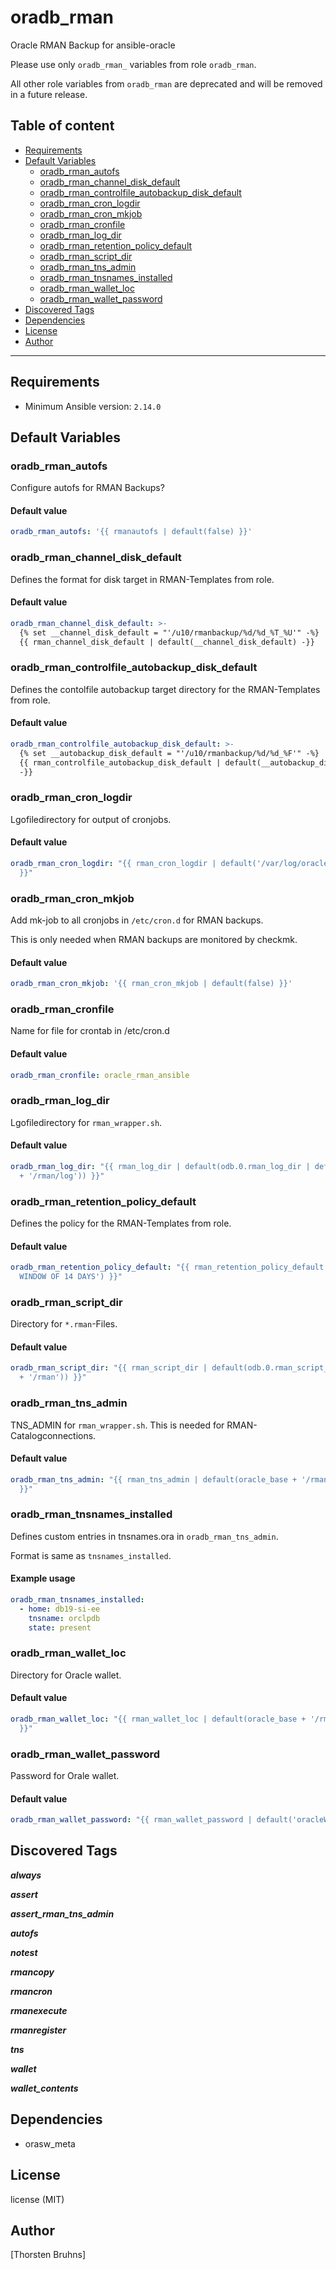 # oradb_rman

Oracle RMAN Backup for ansible-oracle

Please use only `oradb_rman_` variables from role `oradb_rman`.

All other role variables from `oradb_rman` are deprecated and will be removed in a future release.

## Table of content

- [Requirements](#requirements)
- [Default Variables](#default-variables)
  - [oradb_rman_autofs](#oradb_rman_autofs)
  - [oradb_rman_channel_disk_default](#oradb_rman_channel_disk_default)
  - [oradb_rman_controlfile_autobackup_disk_default](#oradb_rman_controlfile_autobackup_disk_default)
  - [oradb_rman_cron_logdir](#oradb_rman_cron_logdir)
  - [oradb_rman_cron_mkjob](#oradb_rman_cron_mkjob)
  - [oradb_rman_cronfile](#oradb_rman_cronfile)
  - [oradb_rman_log_dir](#oradb_rman_log_dir)
  - [oradb_rman_retention_policy_default](#oradb_rman_retention_policy_default)
  - [oradb_rman_script_dir](#oradb_rman_script_dir)
  - [oradb_rman_tns_admin](#oradb_rman_tns_admin)
  - [oradb_rman_tnsnames_installed](#oradb_rman_tnsnames_installed)
  - [oradb_rman_wallet_loc](#oradb_rman_wallet_loc)
  - [oradb_rman_wallet_password](#oradb_rman_wallet_password)
- [Discovered Tags](#discovered-tags)
- [Dependencies](#dependencies)
- [License](#license)
- [Author](#author)

---

## Requirements

- Minimum Ansible version: `2.14.0`

## Default Variables

### oradb_rman_autofs

Configure autofs for RMAN Backups?

#### Default value

```YAML
oradb_rman_autofs: '{{ rmanautofs | default(false) }}'
```

### oradb_rman_channel_disk_default

Defines the format for disk target in RMAN-Templates from role.

#### Default value

```YAML
oradb_rman_channel_disk_default: >-
  {% set __channel_disk_default = "'/u10/rmanbackup/%d/%d_%T_%U'" -%}
  {{ rman_channel_disk_default | default(__channel_disk_default) -}}
```

### oradb_rman_controlfile_autobackup_disk_default

Defines the contolfile autobackup target directory for the RMAN-Templates from role.

#### Default value

```YAML
oradb_rman_controlfile_autobackup_disk_default: >-
  {% set __autobackup_disk_default = "'/u10/rmanbackup/%d/%d_%F'" -%}
  {{ rman_controlfile_autobackup_disk_default | default(__autobackup_disk_default)
  -}}
```

### oradb_rman_cron_logdir

Lgofiledirectory for output of cronjobs.

#### Default value

```YAML
oradb_rman_cron_logdir: "{{ rman_cron_logdir | default('/var/log/oracle/rman/log')
  }}"
```

### oradb_rman_cron_mkjob

Add mk-job to all cronjobs in `/etc/cron.d` for RMAN backups.

This is only needed when RMAN backups are monitored by checkmk.

#### Default value

```YAML
oradb_rman_cron_mkjob: '{{ rman_cron_mkjob | default(false) }}'
```

### oradb_rman_cronfile

Name for file for crontab in /etc/cron.d

#### Default value

```YAML
oradb_rman_cronfile: oracle_rman_ansible
```

### oradb_rman_log_dir

Lgofiledirectory for `rman_wrapper.sh`.

#### Default value

```YAML
oradb_rman_log_dir: "{{ rman_log_dir | default(odb.0.rman_log_dir | default(oracle_base
  + '/rman/log')) }}"
```

### oradb_rman_retention_policy_default

Defines the policy for the RMAN-Templates from role.

#### Default value

```YAML
oradb_rman_retention_policy_default: "{{ rman_retention_policy_default | default('RECOVERY
  WINDOW OF 14 DAYS') }}"
```

### oradb_rman_script_dir

Directory for `*.rman`-Files.

#### Default value

```YAML
oradb_rman_script_dir: "{{ rman_script_dir | default(odb.0.rman_script_dir | default(oracle_base
  + '/rman')) }}"
```

### oradb_rman_tns_admin

TNS_ADMIN for `rman_wrapper.sh`.
This is needed for RMAN-Catalogconnections.

#### Default value

```YAML
oradb_rman_tns_admin: "{{ rman_tns_admin | default(oracle_base + '/rman/network/admin')
  }}"
```

### oradb_rman_tnsnames_installed

Defines custom entries in tnsnames.ora in `oradb_rman_tns_admin`.

Format is same as `tnsnames_installed`.

#### Example usage

```YAML
oradb_rman_tnsnames_installed:
  - home: db19-si-ee
    tnsname: orclpdb
    state: present
```

### oradb_rman_wallet_loc

Directory for Oracle wallet.

#### Default value

```YAML
oradb_rman_wallet_loc: "{{ rman_wallet_loc | default(oracle_base + '/rman/network/wallet')
  }}"
```

### oradb_rman_wallet_password

Password for Orale wallet.

#### Default value

```YAML
oradb_rman_wallet_password: "{{ rman_wallet_password | default('oracleWallet1') }}"
```

## Discovered Tags

**_always_**

**_assert_**

**_assert_rman_tns_admin_**

**_autofs_**

**_notest_**

**_rmancopy_**

**_rmancron_**

**_rmanexecute_**

**_rmanregister_**

**_tns_**

**_wallet_**

**_wallet_contents_**

## Dependencies

- orasw_meta

## License

license (MIT)

## Author

[Thorsten Bruhns]
